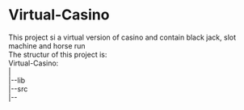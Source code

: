 # Virtual-Casino 
This project si a virtual version of casino and contain black jack, slot machine and horse run
<br>The structur of this project is:<br>
Virtual-Casino:<br>
    |<br>
    |--lib<br>
    |--src<br>
        |--